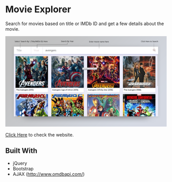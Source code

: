 # Movie Explorer

Search for movies based on title or IMDb ID and get a few details about the movie.

![](images/screenshot-desktop.PNG)

[Click Here](https://anishghosh103.github.io/movie-explorer) to check the website.

## Built With

- jQuery
- Bootstrap
- AJAX (http://www.omdbapi.com/)